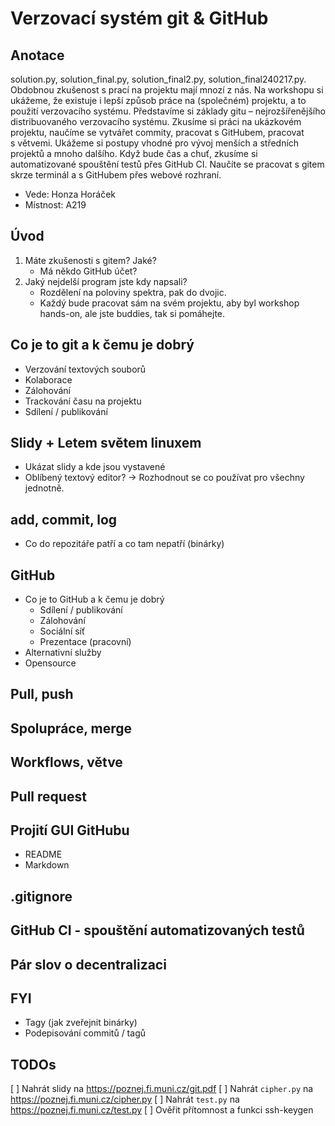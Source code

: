 Verzovací systém git & GitHub
=============================

## Anotace

solution.py, solution_final.py, solution_final2.py, solution_final240217.py.
Obdobnou zkušenost s prací na projektu mají mnozí z nás. Na workshopu si ukážeme,
že existuje i lepší způsob práce na (společném) projektu, a to použití verzovacího systému.
Představíme si základy gitu – nejrozšířenějšího distribuovaného verzovacího
systému. Zkusíme si práci na ukázkovém projektu, naučíme se vytvářet commity,
pracovat s GitHubem, pracovat s větvemi. Ukážeme si postupy vhodné pro vývoj
menších a středních projektů a mnoho dalšího. Když bude čas a chuť, zkusíme
si automatizované spouštění testů přes GitHub CI. Naučíte se pracovat s gitem
skrze terminál a s GitHubem přes webové rozhraní.

* Vede: Honza Horáček
* Místnost: A219

## Úvod

1. Máte zkušenosti s gitem? Jaké?
   - Má někdo GitHub účet?
2. Jaký nejdelší program jste kdy napsali?
   - Rozdělení na poloviny spektra, pak do dvojic.
   - Každý bude pracovat sám na svém projektu, aby byl workshop hands-on, ale
     jste buddies, tak si pomáhejte.

## Co je to git a k čemu je dobrý

* Verzování textových souborů
* Kolaborace
* Zálohování
* Trackování času na projektu
* Sdílení / publikování

## Slidy + Letem světem linuxem

* Ukázat slidy a kde jsou vystavené
* Oblíbený textový editor? → Rozhodnout se co používat pro všechny jednotně.

## add, commit, log

* Co do repozitáře patří a co tam nepatří (binárky)

## GitHub

* Co je to GitHub a k čemu je dobrý
  - Sdílení / publikování
  - Zálohování
  - Sociální síť
  - Prezentace (pracovní)
* Alternativní služby
* Opensource

## Pull, push

## Spolupráce, merge

## Workflows, větve

## Pull request

## Projití GUI GitHubu

* README
* Markdown

## .gitignore

## GitHub CI - spouštění automatizovaných testů

## Pár slov o decentralizaci

## FYI

* Tagy (jak zveřejnit binárky)
* Podepisování commitů / tagů

## TODOs

[ ] Nahrát slidy na <https://poznej.fi.muni.cz/git.pdf>
[ ] Nahrát `cipher.py` na <https://poznej.fi.muni.cz/cipher.py>
[ ] Nahrát `test.py` na <https://poznej.fi.muni.cz/test.py>
[ ] Ověřit přítomnost a funkci ssh-keygen
